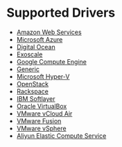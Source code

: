 <!--[metadata]>
+++
title = "Drivers"
description = "Reference for drivers Docker Machine supports"
keywords = ["machine, drivers, supports"]
[menu.main]
parent="smn_machine_ref"
identifier="smn_machine_drivers"
+++
<![end-metadata]-->

# Supported Drivers

* [Amazon Web Services](aws.md)
* [Microsoft Azure](azure.md)
* [Digital Ocean](digital-ocean.md)
* [Exoscale](exoscale.md)
* [Google Compute Engine](gce.md)
* [Generic](generic.md)
* [Microsoft Hyper-V](hyper-v.md)
* [OpenStack](openstack.md)
* [Rackspace](rackspace.md)
* [IBM Softlayer](soft-layer.md)
* [Oracle VirtualBox](virtualbox.md)
* [VMware vCloud Air](vm-cloud.md)
* [VMware Fusion](vm-fusion.md)
* [VMware vSphere](vsphere.md)
* [Aliyun Elastic Compute Service](aliyun.md)